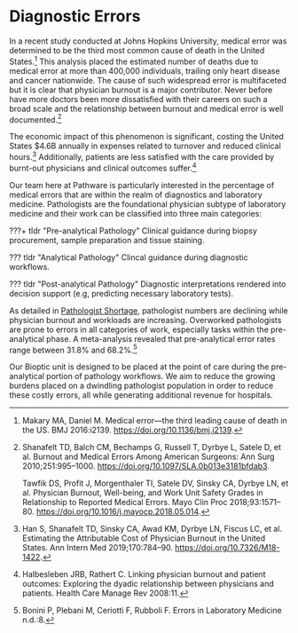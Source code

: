 # Diagnostic Errors

In a recent study conducted at Johns Hopkins University, medical error was determined to be the third most common cause of death in the United States.[^1] This analysis placed the estimated number of deaths due to medical error at more than 400,000 individuals, trailing only heart disease and cancer nationwide. The cause of such widespread error is multifaceted but it is clear that physician burnout is a major contributor. Never before have more doctors been more dissatisfied with their careers on such a broad scale and the relationship between burnout and medical error is well documented.[^2]

The economic impact of this phenomenon is significant, costing the United States $4.6B annually in expenses related to turnover and reduced clinical hours.[^4] Additionally, patients are less satisfied with the care provided by burnt-out physicians and clinical outcomes suffer.[^5]

Our team here at Pathware is particularly interested in the percentage of medical errors that are within the realm of diagnostics and laboratory medicine. Pathologists are the foundational physician subtype of laboratory medicine and their work can be classified into three main categories:

???+ tldr "Pre-analytical Pathology"
    Clinical guidance during biopsy procurement, sample preparation and tissue staining.

??? tldr "Analytical Pathology" 
    Clincal guidance during diagnostic workflows.

??? tldr "Post-analytical Pathology"
    Diagnostic interpretations rendered into decision support (e.g, predicting necessary laboratory tests).

As detailed in [Pathologist Shortage](https://investor.pathware.com/pages/problem/pathologist-shortage/), pathologist numbers are declining while physician burnout and workloads are increasing. Overworked pathologists are prone to errors in all categories of work, especially tasks within the pre-analytical phase. A meta-analysis revealed that pre-analytical error rates range between 31.8% and 68.2%.[^6]

Our Bioptic unit is designed to be placed at the point of care during the pre-analytical portion of pathology workflows. We aim to reduce the growing burdens placed on a dwindling pathologist population in order to reduce these costly errors, all while generating additional revenue for hospitals.

[^1]:   Makary MA, Daniel M. Medical error—the third leading cause of death in the US. BMJ 2016:i2139. https://doi.org/10.1136/bmj.i2139.

[^2]:	
    Shanafelt TD, Balch CM, Bechamps G, Russell T, Dyrbye L, Satele D, et al. Burnout and Medical Errors Among American Surgeons: Ann Surg 2010;251:995–1000. https://doi.org/10.1097/SLA.0b013e3181bfdab3.

    Tawfik DS, Profit J, Morgenthaler TI, Satele DV, Sinsky CA, Dyrbye LN, et al. Physician Burnout, Well-being, and Work Unit Safety Grades in Relationship to Reported Medical Errors. Mayo Clin Proc 2018;93:1571–80. https://doi.org/10.1016/j.mayocp.2018.05.014.

[^4]:	Han S, Shanafelt TD, Sinsky CA, Awad KM, Dyrbye LN, Fiscus LC, et al. Estimating the Attributable Cost of Physician Burnout in the United States. Ann Intern Med 2019;170:784–90. https://doi.org/10.7326/M18-1422.

[^5]:	Halbesleben JRB, Rathert C. Linking physician burnout and patient outcomes: Exploring the dyadic relationship between physicians and patients. Health Care Manage Rev 2008:11.

[^6]:	Bonini P, Plebani M, Ceriotti F, Rubboli F. Errors in Laboratory Medicine n.d.:8.